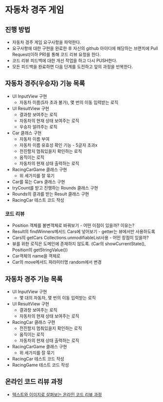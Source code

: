 # 자동차 경주 게임
## 진행 방법
* 자동차 경주 게임 요구사항을 파악한다.
* 요구사항에 대한 구현을 완료한 후 자신의 github 아이디에 해당하는 브랜치에 Pull Request(이하 PR)를 통해 코드 리뷰 요청을 한다.
* 코드 리뷰 피드백에 대한 개선 작업을 하고 다시 PUSH한다.
* 모든 피드백을 완료하면 다음 단계를 도전하고 앞의 과정을 반복한다.

## 자동차 경주(우승자) 기능 목록
* UI InputView 구현
  * 자동차 이름(5자 초과 불가), 몇 번의 이동 입력받는 로직
* UI ResultView 구현
  * 결과창 보여주는 로직
  * 자동차의 현재 상태 보여주는 로직
  * 우승자 알려주는 로직
* Car 클래스 구현
  * 자동차 이름 부여
  * 자동차 이름 유효성 확인 기능 - 5글자 초과x
  * 전진할지 멈춰있을지 확인하는 로직
  * 움직이는 로직
  * 자동차의 현재 상태 출력하는 로직
* RacingCarGame 클래스 구현
  * 위 세가지를 잘 묶기
* Car를 묶는 Cars 클래스 구현
* tryCount를 받고 진행하는 Rounds 클래스 구현
* Rounds의 결과를 받는 Result 클래스 구현
* RacingCar 테스트 코드 작성

### 코드 리뷰
* Position 객체를 불변객체로 바꿔보기 - 어떤 이점이 있을까? 이유는?
* Result의 findWinners메서드 Cars에 넣어보기 - getter는 뷰에서만 사용하도록
* Cars의 getCars Collections.unmodifiableList사용 - 어떤 장점이 있을까?
* 뷰를 위한 로직은 도메인에 존재하지 않도록. (Car의 showCurrentState(), Position의 getStringValue())
* Car객체의 name을 객체로
* Car의 move메서드 파라미터명 random에서 변경

## 자동차 경주 기능 목록
* UI InputView 구현
  * 몇 대의 자동차, 몇 번의 이동 입력받는 로직
* UI ResultView 구현
  * 결과창 보여주는 로직
  * 자동차의 현재 상태 보여주는 로직
* RacingCar 클래스 구현
  * 전진할지 멈춰있을지 확인하는 로직
  * 움직이는 로직
  * 자동차의 현재 상태 출력하는 로직
* RacingCarGame 클래스 구현
  * 위 세가지를 잘 묶기
* RacingCar 테스트 코드 작성
* RacingGame 테스트 코드 작성

## 온라인 코드 리뷰 과정
* [텍스트와 이미지로 살펴보는 온라인 코드 리뷰 과정](https://github.com/next-step/nextstep-docs/tree/master/codereview)
